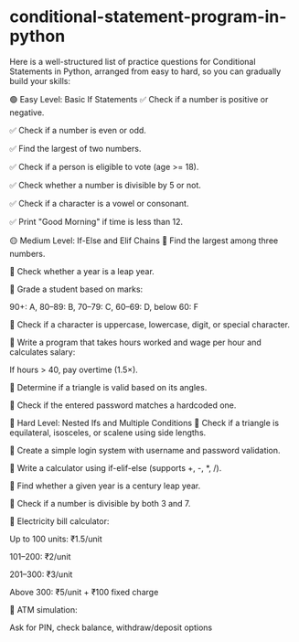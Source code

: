 # conditional-statement-program-in-python
Here is a well-structured list of practice questions for Conditional Statements in Python, arranged from easy to hard, so you can gradually build your skills:

🟢 Easy Level: Basic If Statements
✅ Check if a number is positive or negative.

✅ Check if a number is even or odd.

✅ Find the largest of two numbers.

✅ Check if a person is eligible to vote (age >= 18).

✅ Check whether a number is divisible by 5 or not.

✅ Check if a character is a vowel or consonant.

✅ Print "Good Morning" if time is less than 12.

🟡 Medium Level: If-Else and Elif Chains
🔸 Find the largest among three numbers.

🔸 Check whether a year is a leap year.

🔸 Grade a student based on marks:

90+: A, 80–89: B, 70–79: C, 60–69: D, below 60: F

🔸 Check if a character is uppercase, lowercase, digit, or special character.

🔸 Write a program that takes hours worked and wage per hour and calculates salary:

If hours > 40, pay overtime (1.5×).

🔸 Determine if a triangle is valid based on its angles.

🔸 Check if the entered password matches a hardcoded one.

🔴 Hard Level: Nested Ifs and Multiple Conditions
🔹 Check if a triangle is equilateral, isosceles, or scalene using side lengths.

🔹 Create a simple login system with username and password validation.

🔹 Write a calculator using if-elif-else (supports +, -, *, /).

🔹 Find whether a given year is a century leap year.

🔹 Check if a number is divisible by both 3 and 7.

🔹 Electricity bill calculator:

Up to 100 units: ₹1.5/unit

101–200: ₹2/unit

201–300: ₹3/unit

Above 300: ₹5/unit + ₹100 fixed charge

🔹 ATM simulation:

Ask for PIN, check balance, withdraw/deposit options


